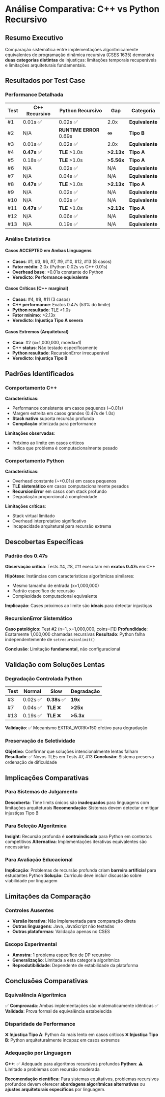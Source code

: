 # Análise Comparativa: C++ vs Python Recursivo

## Resumo Executivo

Comparação sistemática entre implementações algoritmicamente equivalentes de programação dinâmica recursiva (CSES 1635) demonstra **duas categorias distintas** de injustiças: limitações temporais recuperáveis e limitações arquiteturais fundamentais.

## Resultados por Test Case

### Performance Detalhada

| Test | C++ Recursivo | Python Recursivo | Gap | Categoria |
|------|---------------|------------------|-----|-----------|
| #1 | 0.01s ✅ | 0.02s ✅ | 2.0x | **Equivalente** |
| #2 | N/A | **RUNTIME ERROR** 0.69s | **∞** | **Tipo B** |
| #3 | 0.01s ✅ | 0.02s ✅ | 2.0x | **Equivalente** |
| #4 | **0.47s** ✅ | **TLE** >1.0s | **>2.13x** | **Tipo A** |
| #5 | 0.18s ✅ | **TLE** >1.0s | **>5.56x** | **Tipo A** |
| #6 | N/A | 0.02s ✅ | N/A | **Equivalente** |
| #7 | N/A | 0.04s ✅ | N/A | **Equivalente** |
| #8 | **0.47s** ✅ | **TLE** >1.0s | **>2.13x** | **Tipo A** |
| #9 | N/A | 0.02s ✅ | N/A | **Equivalente** |
| #10 | N/A | 0.02s ✅ | N/A | **Equivalente** |
| #11 | **0.47s** ✅ | **TLE** >1.0s | **>2.13x** | **Tipo A** |
| #12 | N/A | 0.06s ✅ | N/A | **Equivalente** |
| #13 | N/A | 0.19s ✅ | N/A | **Equivalente** |

### Análise Estatística

#### Casos ACCEPTED em Ambas Linguagens
- **Casos**: #1, #3, #6, #7, #9, #10, #12, #13 (8 casos)
- **Fator médio**: 2.0x (Python 0.02s vs C++ 0.01s)
- **Overhead base**: +0.01s constante do Python
- **Veredicto**: **Performance equivalente**

#### Casos Críticos (C++ marginal)
- **Casos**: #4, #8, #11 (3 casos)
- **C++ performance**: Exatos 0.47s (53% do limite)
- **Python resultado**: TLE >1.0s
- **Fator mínimo**: >2.13x
- **Veredicto**: **Injustiça Tipo A severa**

#### Casos Extremos (Arquitetural)
- **Caso**: #2 (x=1,000,000, moeda=1)
- **C++ status**: Não testado específicamente
- **Python resultado**: RecursionError irrecuperável
- **Veredicto**: **Injustiça Tipo B**

## Padrões Identificados

### Comportamento C++
**Características**:
- Performance consistente em casos pequenos (~0.01s)
- Margem estreita em casos grandes (0.47s de 1.0s)
- **Stack nativo** suporta recursão profunda
- **Compilação** otimizada para performance

**Limitações observadas**:
- Próximo ao limite em casos críticos
- Indica que problema é computacionalmente pesado

### Comportamento Python
**Características**:
- Overhead constante (~+0.01s) em casos pequenos
- **TLE sistemático** em casos computacionalmente pesados
- **RecursionError** em casos com stack profundo
- Degradação proporcional à complexidade

**Limitações críticas**:
- Stack virtual limitado
- Overhead interpretativo significativo
- Incapacidade arquitetural para recursão extrema

## Descobertas Específicas

### Padrão dos 0.47s
**Observação crítica**: Tests #4, #8, #11 executam em **exatos 0.47s** em C++

**Hipótese**: Instâncias com características algorítmicas similares:
- Mesmo tamanho de entrada (x=1,000,000)
- Padrão específico de recursão
- Complexidade computacional equivalente

**Implicação**: Cases próximos ao limite são **ideais** para detectar injustiças

### RecursionError Sistemático
**Caso patológico**: Test #2 (n=1, x=1,000,000, coins=[1])
**Profundidade**: Exatamente 1,000,000 chamadas recursivas
**Resultado**: Python falha independentemente de `setrecursionlimit()`

**Conclusão**: Limitação **fundamental**, não configuracional

## Validação com Soluções Lentas

### Degradação Controlada Python
| Test | Normal | Slow | Degradação |
|------|--------|------|------------|
| #3 | 0.02s ✅ | **0.38s** ✅ | **19x** |
| #7 | 0.04s ✅ | **TLE** ❌ | **>25x** |
| #13 | 0.19s ✅ | **TLE** ❌ | **>5.3x** |

**Validação**: ✅ Mecanismo EXTRA_WORK=150 efetivo para degradação

### Preservação de Seletividade
**Objetivo**: Confirmar que soluções intencionalmente lentas falham
**Resultado**: ✅ Novos TLEs em Tests #7, #13
**Conclusão**: Sistema preserva ordenação de dificuldade

## Implicações Comparativas

### Para Sistemas de Julgamento
**Descoberta**: Time limits únicos são **inadequados** para linguagens com limitações arquiteturais
**Recomendação**: Sistemas devem detectar e mitigar injustiças Tipo B

### Para Seleção Algorítmica
**Insight**: Recursão profunda é **contraindicada** para Python em contextos competitivos
**Alternativa**: Implementações iterativas equivalentes são necessárias

### Para Avaliação Educacional
**Implicação**: Problemas de recursão profunda criam **barreira artificial** para estudantes Python
**Solução**: Currículo deve incluir discussão sobre viabilidade por linguagem

## Limitações da Comparação

### Controles Ausentes
- **Versão iterativa**: Não implementada para comparação direta
- **Outras linguagens**: Java, JavaScript não testadas
- **Outras plataformas**: Validação apenas no CSES

### Escopo Experimental
- **Amostra**: 1 problema específico de DP recursivo
- **Generalização**: Limitada a esta categoria algorítmica
- **Reprodutibilidade**: Dependente de estabilidade da plataforma

## Conclusões Comparativas

### Equivalência Algorítmica
✅ **Comprovada**: Ambas implementações são matematicamente idênticas
✅ **Validada**: Prova formal de equivalência estabelecida

### Disparidade de Performance
❌ **Injustiça Tipo A**: Python 4x mais lento em casos críticos
❌ **Injustiça Tipo B**: Python arquiteturalmente incapaz em casos extremos

### Adequação por Linguagem
**C++**: ✅ Adequado para algoritmos recursivos profundos
**Python**: ⚠️ Limitado a problemas com recursão moderada

**Recomendação científica**: Para sistemas equitativos, problemas recursivos profundos devem oferecer **abordagens algorítmicas alternativas** ou **ajustes arquiteturais específicos** por linguagem.
